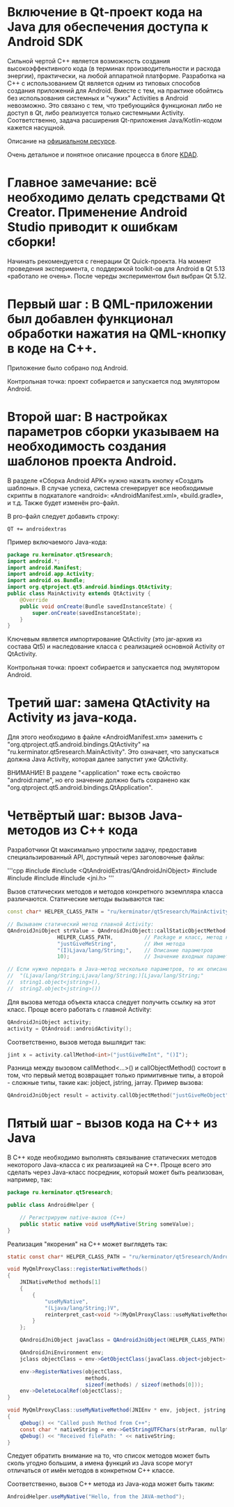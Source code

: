 # Включение в Qt-проект кода на Java для обеспечения доступа к Android SDK

Сильной чертой C++ является возможность создания высокоэффективного кода (в терминах производительности и расхода энергии), практически, на любой аппаратной платформе. Разработка на C++ с использованием Qt является одним из типовых способов создания приложений для Android. Вместе с тем, на практике обойтись без использования системных и "чужих" Activities в Android невозможно. Это связано с тем, что требующийся функционал либо не доступ в Qt, либо реализуется только системными Activity. Соответственно, задача расширения Qt-приложения Java/Kotlin-кодом кажется насущной.

Описание на [официальном ресурсе](https://doc.qt.io/qt-5/qandroidjniobject.html).

Очень детальное и понятное описание процесса в блоге [KDAD](https://www.kdab.com/qt-android-episode-7/).

# Главное замечание: всё необходимо делать средствами Qt Creator. Применение Android Studio приводит к ошибкам сборки!

Начинать рекомендуется с генерации Qt Quick-проекта. На момент проведения эксперимента, с поддержкой toolkit-ов для Android в Qt 5.13 «работало не очень». После череды экспериментом был выбран Qt 5.12.

# Первый шаг : В QML-приложении был добавлен функционал обработки нажатия на QML-кнопку в коде на C++.

Приложение было собрано под Android. 

Контрольная точка: проект собирается и запускается под эмулятором Android.

# Второй шаг: В настройках параметров сборки указываем на необходимость создания шаблонов проекта Android. 

В разделе «Сборка Android APK» нужно нажать кнопку «Создать шаблоны». В случае успеха, система сгенерирует все необходимые скрипты в подкаталоге «android»: «AndroidManifest.xml», «build.gradle», и т.д. Также будет изменён pro-файл.

В pro-файл следует добавить строку:

```
QT += androidextras
```

Пример включаемого Java-кода:

```java
package ru.kerminator.qt5research;
import android.*;
import android.Manifest;
import android.app.Activity;
import android.os.Bundle;
import org.qtproject.qt5.android.bindings.QtActivity;
public class MainActivity extends QtActivity {
    @Override
    public void onCreate(Bundle savedInstanceState) {
        super.onCreate(savedInstanceState);
    }
}
```

Ключевым является импортирование QtActivity (это jar-архив из состава Qt5) и наследование класса с реализацией основной Activity от QtActivity.

Контрольная точка: проект собирается и запускается под эмулятором Android.

# Третий шаг: замена QtActivity на Activity из java-кода.

Для этого необходимо в файле «AndroidManifest.xm» заменить <activity name=…> с "org.qtproject.qt5.android.bindings.QtActivity" на "ru.kerminator.qt5research.MainActivity". Это означает, что запускаться должна Java Activity, которая далее запустит уже QtActivity.

ВНИМАНИЕ! В разделе "<application" тоже есть свойство "android:name", но его значение должно быть сохранено как "org.qtproject.qt5.android.bindings.QtApplication".

# Четвёртый шаг: вызов Java-методов из C++ кода

Разработчики Qt максимально упростили задачу, предоставив специальзированный API, доступный через заголовочные файлы:

'''cpp
#include <QtAndroid>
#include <QtAndroidExtras/QAndroidJniObject>
#include <QAndroidJniObject>
#include <QAndroidJniEnvironment>
#include <QtAndroid>
#include <jni.h>
'''
 
Вызов статических методов и методов конкретного экземпляра класса различаются. Статические методы вызываются так:

```cpp
const char* HELPER_CLASS_PATH = "ru/kerminator/qt5research/MainActivity";

// Вызываем статический метод главной Activity:
QAndroidJniObject strValue = QAndroidJniObject::callStaticObjectMethod(
                HELPER_CLASS_PATH,          // Package и класс, метод которого следует вызвать
                "justGiveMeString",         // Имя метода
                "(I)Ljava/lang/String;",    // Описание параметров
                10);                        // Значение входных параметров

// Если нужно передать в Java-метод несколько параметров, то их описание
//  "(Ljava/lang/String;Ljava/lang/String;)[Ljava/lang/String;"
//  string1.object<jstring>(),
//  string2.object<jstring>())
```

Для вызова метода объекта класса следует получить ссылку на этот класс. Проще всего работать с главной Activity:

```cpp
QAndroidJniObject activity;
activity = QtAndroid::androidActivity();
```

Соответственно, вызов метода вышлядит так:

```cpp
jint x = activity.callMethod<int>("justGiveMeInt", "()I");
```

Разница между вызовом callMethod<...>() и callObjectMethod() состоит в том, что первый метод возвращает только примитивные типы, а второй - сложные типы, такие как: jobject, jstring, jarray. Пример вызова:

```cpp
QAndroidJniObject result = activity.callObjectMethod("justGiveMeObject", "...");
```

# Пятый шаг - вызов кода на С++ из Java

В C++ коде необходимо выполнять связывание статических методов некоторого Java-класса с их реализацией на C++. Проще всего это сделать через Java-класс посредник, который может быть реализован, например, так:

```java
package ru.kerminator.qt5research;

public class AndroidHelper {

    // Регистрируем native-вызов (C++)
    public static native void useMyNative(String someValue);
}
```

Реализация "якорения" на C++ может выглядеть так:
```java
static const char* HELPER_CLASS_PATH = "ru/kerminator/qt5research/AndroidHelper";

void MyQmlProxyClass::registerNativeMethods()
{
    JNINativeMethod methods[1]
    {
        {
            "useMyNative",
            "(Ljava/lang/String;)V",
            reinterpret_cast<void *>(MyQmlProxyClass::useMyNativeMethod)
        }
    };

    QAndroidJniObject javaClass = QAndroidJniObject(HELPER_CLASS_PATH);

    QAndroidJniEnvironment env;
    jclass objectClass = env->GetObjectClass(javaClass.object<jobject>());

    env->RegisterNatives(objectClass,
                         methods,
                         sizeof(methods) / sizeof(methods[0]));
    env->DeleteLocalRef(objectClass);
}

void MyQmlProxyClass::useMyNativeMethod(JNIEnv * env, jobject, jstring strParam)
{
    qDebug() << "Called push Method from C++";
    const char * nativeString = env->GetStringUTFChars(strParam, nullptr);
    qDebug() << "Received filePath: " << nativeString;
}
```

Следует обратить внимание на то, что список методов может быть сколь угодно большим, а имена функций из Java scope могут отличаться от имён методов в конкретном C++ классе.

Соответственно, вызов C++ метода из Java-кода может быть таким:

```java
AndroidHelper.useMyNative("Hello, from the JAVA-method");
```
 
